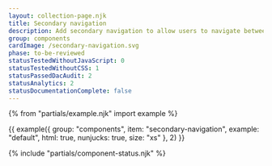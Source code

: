 ```yaml
---
layout: collection-page.njk
title: Secondary navigation
description: Add secondary navigation to allow users to navigate between different areas of your service.
group: components
cardImage: /secondary-navigation.svg
phase: to-be-reviewed
statusTestedWithoutJavaScript: 0
statusTestedWithoutCSS: 1
statusPassedDacAudit: 2
statusAnalytics: 2
statusDocumentationComplete: false
---
```


{% from "partials/example.njk" import example %}

{{ example({ group: "components", item: "secondary-navigation", example: "default", html: true, nunjucks: true, size: "xs" }, 2) }}

{% include "partials/component-status.njk" %}

